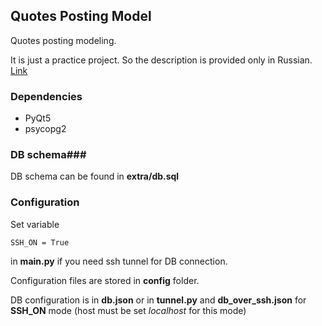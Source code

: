 ## Quotes Posting Model ##

Quotes posting modeling.

It is just a practice project. So the description is provided only in Russian. [Link](https://vasilesk.ru/static/files/extra/quotes_posting.pdf)


### Dependencies ###

* PyQt5
* psycopg2

### DB schema###

DB schema can be found in **extra/db.sql**

### Configuration ###

Set variable

    SSH_ON = True

in **main.py** if you need ssh tunnel for DB connection.

Configuration files are stored in **config** folder.

DB configuration is in **db.json** or in **tunnel.py** and **db_over_ssh.json** for **SSH_ON** mode (host must be set *localhost* for this mode)
